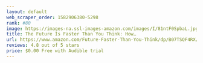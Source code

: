 ```yaml
---
layout: default 
﻿web_scraper_order: 1582906380-5298
rank: #80
image: https://images-na.ssl-images-amazon.com/images/I/81ntF0SpbaL.jpg
title: The Future Is Faster Than You Think: How…
url: https://www.amazon.com/Future-Faster-Than-You-Think/dp/B07TSQF4RX/ref=zg_mw_audible_80?_encoding=UTF8&psc=1&refRID=8A6QF3909XK0JHQBT5YX
reviews: 4.8 out of 5 stars
price: $0.00 Free with Audible trial
---
```

